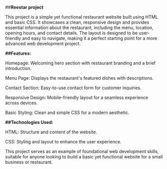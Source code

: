 ##**Reestar project**

This project is a simple yet functional restaurant website built using HTML and basic CSS. It showcases a clean, responsive design and provides essential information about the restaurant, including the menu, location, opening hours, and contact details. The layout is designed to be user-friendly and easy to navigate, making it a perfect starting point for a more advanced web development project.

**##Features:**

Homepage: Welcoming hero section with restaurant branding and a brief introduction.

Menu Page: Displays the restaurant's featured dishes with descriptions.

Contact Section: Easy-to-use contact form for customer inquiries.

Responsive Design: Mobile-friendly layout for a seamless experience across devices.

Basic Styling: Clean and simple CSS for a modern aesthetic.

**##Technologies Used:**

HTML: Structure and content of the website.

CSS: Styling and layout to enhance the user experience.

This project serves as an example of foundational web development skills, suitable for anyone looking to build a basic yet functional website for a small business or restaurant.
